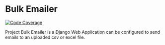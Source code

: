 # Bulk Emailer

[![Code Coverage](https://codecov.io/gh/devvspaces/bulk_emailer/branch/master/graph/badge.svg)](https://codecov.io/gh/devvspaces/bulk_emailer)
  
Project Bulk Emailer is a Django Web Application can be configured to send emails to an uploaded csv or excel file.
